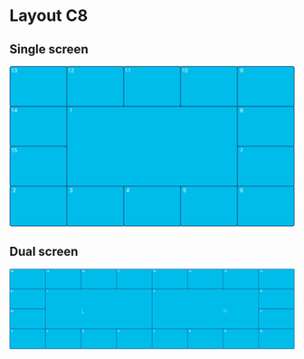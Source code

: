 # Layout C8
## Single screen
![Preview](layout_c8.gif?raw=true "Preview")
## Dual screen
![Preview](layout_c8_dual.gif?raw=true "Preview")
